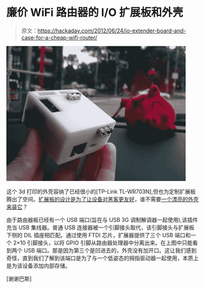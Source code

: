 # 廉价 WiFi 路由器的 I/O 扩展板和外壳

> 原文：<https://hackaday.com/2012/06/24/io-extender-board-and-case-for-a-cheap-wifi-router/>

![](img/fc7e7ac8768ea89c5e82246ef2ec37b3.png "WR703N-io-extender")

这个 3d 打印的外壳容纳了已经很小的[TP-Link TL-WR703N],但也为定制扩展板腾出了空间。[扩展板的设计是为了让设备对黑客更友好](http://www.kean.com.au/oshw/WR703N/)，谁不需要[一个漂亮的外壳来装它](http://www.thingiverse.com/thing:25389)？

由于路由器板已经有一个 USB 端口(旨在与 USB 3G 调制解调器一起使用),该插件充当 USB 集线器。普通 USB 连接器被一个引脚接头取代，该引脚接头与扩展板下侧的 DIL 插座相匹配。通过使用 FTDI 芯片，扩展器提供了三个 USB 端口和一个 2×10 引脚接头，以将 GPIO 引脚从路由器处理器中分离出来。在上图中只能看到两个 USB 端口。那是因为第三个是凹进去的，外壳没有加开口。这让我们感到奇怪，直到我们了解到该端口是为了与一个低姿态的拇指驱动器一起使用，本质上是为该设备添加内部存储。

[谢谢巴斯]